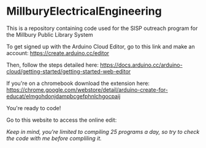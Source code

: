 # MillburyElectricalEngineering
This is a repository containing code used for the SISP outreach program for the Millbury Public Library System

To get signed up with the Arduino Cloud Editor, go to this link and make an account: https://create.arduino.cc/editor

Then, follow the steps detailed here: https://docs.arduino.cc/arduino-cloud/getting-started/getting-started-web-editor

If you're on a chromebook download the extension here: https://chrome.google.com/webstore/detail/arduino-create-for-educat/elmgohdonjdampbcgefphnlchgocpaij

You're ready to code!

Go to this website to access the online edit: 

*Keep in mind, you're limited to compiling 25 programs a day, so try to check the code with me before compliling it.*
